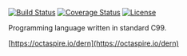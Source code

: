 [![Build Status](https://travis-ci.org/octaspire/dern.svg?branch=master)](https://travis-ci.org/octaspire/dern) [![Coverage Status](https://codecov.io/gh/octaspire/dern/coverage.svg?branch=master)](https://codecov.io/gh/octaspire/dern) [![License](https://img.shields.io/badge/License-Apache%202.0-blue.svg)](https://opensource.org/licenses/Apache-2.0)

Programming language written in standard C99.

[https://octaspire.io/dern](https://octaspire.io/dern)

